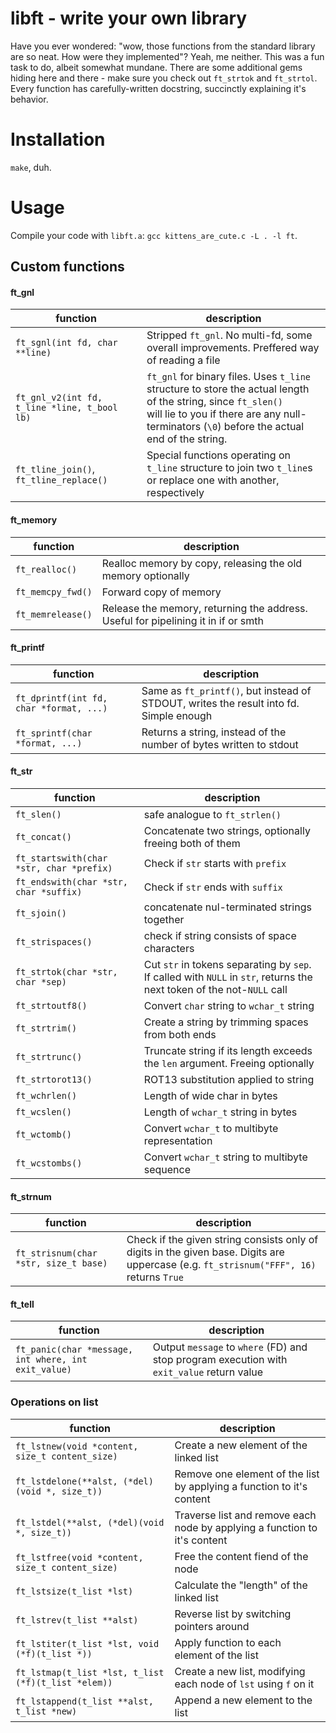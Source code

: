 # libft - write your own library

Have you ever wondered: "wow, those functions from the standard library are so neat. How were they implemented"?
Yeah, me neither. This was a fun task to do, albeit somewhat mundane.
There are some additional gems hiding here and there - make sure you check out `ft_strtok` and `ft_strtol`.
Every function has carefully-written docstring, succinctly explaining it's behavior.

# Installation

`make`, duh.

# Usage

Compile your code with `libft.a`: `gcc kittens_are_cute.c -L . -l ft`.

## Custom functions

#### ft_gnl
|        function                                  |                  description                                              |
|--------------------------------------------------|---------------------------------------------------------------------------|
| `ft_sgnl(int fd, char **line)`               | Stripped `ft_gnl`. No multi-fd, some overall improvements. Preffered way of reading a file   |
| `ft_gnl_v2(int fd, t_line *line, t_bool lb)` | `ft_gnl` for binary files. Uses `t_line` structure to store the actual length of the string, since `ft_slen()` <br /> will lie to you if there are any null-terminators (`\0`) before the actual end of the string. |
| `ft_tline_join()`, `ft_tline_replace()` | Special functions operating on `t_line` structure to join two `t_line`s or replace one with another, respectively |

#### ft_memory
|        function                                  |                  description                                              |
|--------------------------------------------------|---------------------------------------------------------------------------|
| `ft_realloc()`                                   | Realloc memory by copy, releasing the old memory optionally               |
| `ft_memcpy_fwd()`                                | Forward copy of memory   |
| `ft_memrelease()`                                | Release the memory, returning the address. Useful for pipelining it in if or smth |

#### ft_printf
|        function                                  |                  description                                              |
|--------------------------------------------------|---------------------------------------------------------------------------|
| `ft_dprintf(int fd, char *format, ...)`         | Same as `ft_printf()`, but instead of STDOUT, writes the result into fd. Simple enough |
| `ft_sprintf(char *format, ...)`                 | Returns a string, instead of the number of bytes written to stdout |

#### ft_str
|        function                                  |                  description                                              |
|--------------------------------------------------|---------------------------------------------------------------------------|
| `ft_slen()`    | safe analogue to `ft_strlen()`             |
| `ft_concat()`                                    | Concatenate two strings, optionally freeing both of them                   |
| `ft_startswith(char *str, char *prefix)`         | Check if `str` starts with `prefix`                                          |
| `ft_endswith(char *str, char *suffix)`         | Check if `str` ends with `suffix`                                          |
| `ft_sjoin()`   | concatenate nul-terminated strings together |
| `ft_strispaces()` | check if string consists of space characters |
| `ft_strtok(char *str, char *sep)`                | Cut `str` in tokens separating by `sep`. If called with `NULL` in `str`, returns the next token of the not-`NULL` call |
| `ft_strtoutf8()`  | Convert `char` string to `wchar_t` string |
| `ft_strtrim()`    | Create a string by trimming spaces from both ends |
| `ft_strtrunc()`   | Truncate string if its length exceeds the `len` argument. Freeing optionally |
| `ft_strtorot13()` | ROT13 substitution applied to string |
| `ft_wchrlen()`    | Length of wide char in bytes |
| `ft_wcslen()`     | Length of `wchar_t` string in bytes |
| `ft_wctomb()`     | Convert `wchar_t` to multibyte representation |
| `ft_wcstombs()`   | Convert `wchar_t` string to multibyte sequence |

#### ft_strnum
|        function                                  |                  description                                              |
|--------------------------------------------------|---------------------------------------------------------------------------|
| `ft_strisnum(char *str, size_t base)`            | Check if the given string consists only of digits in the given base. Digits are uppercase (e.g. `ft_strisnum("FFF", 16)` returns `True` |

#### ft_tell
|        function                                  |                  description                                              |
|--------------------------------------------------|---------------------------------------------------------------------------|
| `ft_panic(char *message, int where, int exit_value)` | Output `message` to `where` (FD) and stop program execution with `exit_value` return value |

### Operations on list

|        function                                  |                  description                                              |
|--------------------------------------------------|---------------------------------------------------------------------------|
| `ft_lstnew(void *content, size_t content_size)`  | Create a new element of the linked list                                   |
| `ft_lstdelone(**alst, (*del)(void *, size_t))`   | Remove one element of the list by applying a function to it's content     |
| `ft_lstdel(**alst, (*del)(void *, size_t))`      | Traverse list and remove each node by applying a function to it's content |
| `ft_lstfree(void *content, size_t content_size)` |Free the content fiend of the node                                         |
| `ft_lstsize(t_list *lst) `                       |Calculate the "length" of the linked list                                  |
| `ft_lstrev(t_list **alst)`                       |Reverse list by switching pointers around                                  |
| `ft_lstiter(t_list *lst, void (*f)(t_list *)) `  |Apply function to each element of the list                                 |
| `ft_lstmap(t_list *lst, t_list (*f)(t_list *elem))` |Create a new list, modifying each node of `lst` using `f` on it         |
| `ft_lstappend(t_list **alst, t_list *new)`       |Append a new element to the list                                           |

